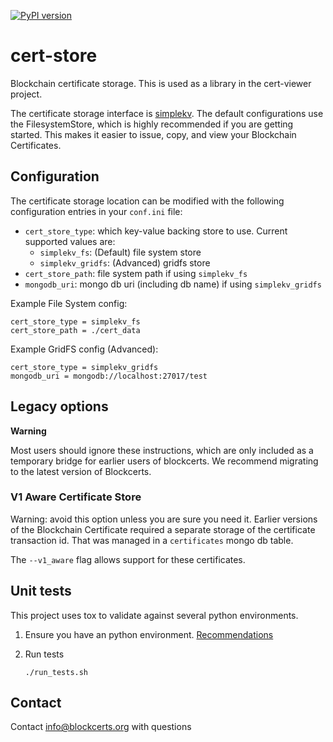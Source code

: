 
[![PyPI version](https://badge.fury.io/py/cert-store.svg)](https://badge.fury.io/py/cert-store)


# cert-store

Blockchain certificate storage. This is used as a library in the cert-viewer project.

The certificate storage interface is [simplekv](https://pypi.python.org/pypi/simplekv/). The default configurations 
use the FilesystemStore, which is highly recommended if you are getting started. This makes it easier to issue,
copy, and view your Blockchain Certificates.

## Configuration

The certificate storage location can be modified with the following configuration entries in your `conf.ini` file:

- `cert_store_type`: which key-value backing store to use. Current supported values are:
  - `simplekv_fs`: (Default) file system store
  - `simplekv_gridfs`: (Advanced) gridfs store
- `cert_store_path`: file system path if using `simplekv_fs`
- `mongodb_uri`: mongo db uri (including db name) if using `simplekv_gridfs`


Example File System config:

```
cert_store_type = simplekv_fs
cert_store_path = ./cert_data
```

Example GridFS config (Advanced):

```
cert_store_type = simplekv_gridfs
mongodb_uri = mongodb://localhost:27017/test
```

## Legacy options

**Warning**

Most users should ignore these instructions, which are only included as a temporary bridge for earlier users of blockcerts. We recommend migrating to the latest version of Blockcerts. 

### V1 Aware Certificate Store

Warning: avoid this option unless you are sure you need it. Earlier versions of the Blockchain Certificate
required a separate storage of the certificate transaction id. That was managed in a `certificates` mongo db table.

The `--v1_aware` flag allows support for these certificates.


## Unit tests

This project uses tox to validate against several python environments.

1. Ensure you have an python environment. [Recommendations](https://github.com/blockchain-certificates/developer-common-docs/blob/master/virtualenv.md)

2. Run tests
    ```
    ./run_tests.sh
    ```


## Contact

Contact [info@blockcerts.org](mailto:info@blockcerts.org) with questions
